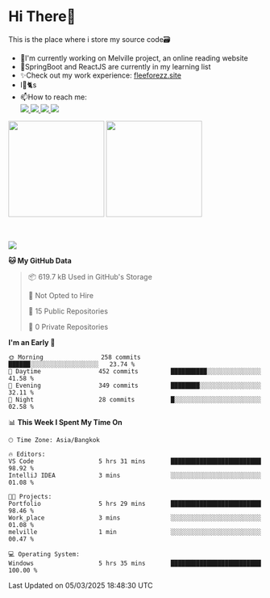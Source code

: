 # Hi There👋

This is the place where i store my source code🗃️
<ul>
    <li>🔭I'm currently working on Melville project, an online reading website</li>
    <li>🌿SpringBoot and ReactJS are currently in my learning list</li>
    <li>✨Check out my work experience: <a href="https://fleeforezz.site" target="_blank">fleeforezz.site</a> </li>
    <li>I💖🐈s</li>
    <li>📫How to reach me: </li>
    <a href="https://www.facebook.com/profile.php?id=100091778170480" target="_blank">
        <img src="https://img.shields.io/badge/Facebook-1877F2?style=for-the-badge&logo=facebook&logoColor=white">
    </a>
    <a href="https://www.instagram.com/tmn_nhat/" target="_blank">
        <img src="https://img.shields.io/badge/Instagram-E4405F?style=for-the-badge&logo=instagram&logoColor=white">
    </a>
    <a href="https://www.linkedin.com/in/nh%E1%BA%ADt-tr%C6%B0%C6%A1ng-420723278/" target="_blank">
        <img src="https://img.shields.io/badge/LinkedIn-0077B5?style=for-the-badge&logo=linkedin&logoColor=white">
    </a>
    <a href="https://fleeforezz.site" target="_blank">
        <img src="https://img.shields.io/badge/🦄 Portfolio-e0e0e0?style=for-the-badge&logo=&logoColor=080A13">
    </a>
</ul>

<div>
    <img height="190em" align="center" src="https://github-readme-stats.vercel.app/api?username=Fleeforezz&show_icons=true&theme=radical" />
    <img height="190em" align="center" src="https://github-readme-stats.vercel.app/api/top-langs/?username=fleeforezz&layout=compact&theme=nightowl" />
</div>
<br></br>
<p align="left">
  <a href="https://skillicons.dev">
    <img src="https://skillicons.dev/icons?i=aws,git,kubernetes,docker,terraform,jenkins,gitlab,ansible,grafana,bash,nginx,java" />
  </a>
</p>

<!--START_SECTION:waka-->
**🐱 My GitHub Data** 

> 📦 619.7 kB Used in GitHub's Storage 
 > 
> 🚫 Not Opted to Hire
 > 
> 📜 15 Public Repositories 
 > 
> 🔑 0 Private Repositories 
 > 
**I'm an Early 🐤** 

```text
🌞 Morning                258 commits         ██████░░░░░░░░░░░░░░░░░░░   23.74 % 
🌆 Daytime                452 commits         ██████████░░░░░░░░░░░░░░░   41.58 % 
🌃 Evening                349 commits         ████████░░░░░░░░░░░░░░░░░   32.11 % 
🌙 Night                  28 commits          █░░░░░░░░░░░░░░░░░░░░░░░░   02.58 % 
```


📊 **This Week I Spent My Time On** 

```text
🕑︎ Time Zone: Asia/Bangkok

🔥 Editors: 
VS Code                  5 hrs 31 mins       █████████████████████████   98.92 % 
IntelliJ IDEA            3 mins              ░░░░░░░░░░░░░░░░░░░░░░░░░   01.08 % 

🐱‍💻 Projects: 
Portfolio                5 hrs 29 mins       █████████████████████████   98.46 % 
Work_place               3 mins              ░░░░░░░░░░░░░░░░░░░░░░░░░   01.08 % 
melville                 1 min               ░░░░░░░░░░░░░░░░░░░░░░░░░   00.47 % 

💻 Operating System: 
Windows                  5 hrs 35 mins       █████████████████████████   100.00 % 
```


 Last Updated on 05/03/2025 18:48:30 UTC
<!--END_SECTION:waka-->
